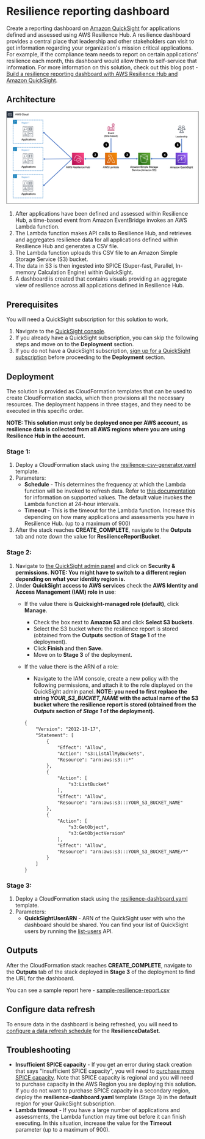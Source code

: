 # Resilience reporting dashboard

Create a reporting dashboard on [Amazon QuickSight](https://aws.amazon.com/quicksight/) for applications defined and assessed using AWS Resilience Hub. A resilience dashboard provides a central place that leadership and other stakeholders can visit to get information regarding your organization's mission critical applications. For example, if the compliance team needs to report on certain applications' resilience each month, this dashboard would allow them to self-service that information. For more information on this solution, check out this blog post - [Build a resilience reporting dashboard with AWS Resilience Hub and Amazon QuickSight](https://aws.amazon.com/blogs/mt/resilience-reporting-dashboard-aws-resilience-hub/).

## Architecture

![Architecture](./images/arch.png)

1.	After applications have been defined and assessed within Resilience Hub, a time-based event from Amazon EventBridge invokes an AWS Lambda function.
1.	The Lambda function makes API calls to Resilience Hub, and retrieves and aggregates resilience data for all applications defined within Resilience Hub and generates a CSV file.
1.	The Lambda function uploads this CSV file to an Amazon Simple Storage Service (S3) bucket.
1.	The data in S3 is then ingested into SPICE (Super-fast, Parallel, In-memory Calculation Engine) within QuickSight.
1.	A dashboard is created that contains visuals providing an aggregate view of resilience across all applications defined in Resilience Hub.

## Prerequisites

You will need a QuickSight subscription for this solution to work. 

1. Navigate to the [QuickSight console](https://quicksight.aws.amazon.com/).
1. If you already have a QuickSight subscription, you can skip the following steps and move on to the **Deployment** section.
1. If you do not have a QuickSight subscription, [sign up for a QuickSight subscription](https://docs.aws.amazon.com/quicksight/latest/user/signing-up.html) before proceeding to the **Deployment** section.

## Deployment

The solution is provided as CloudFormation templates that can be used to create CloudFormation stacks, which then provisions all the necessary resources. The deployment happens in three stages, and they need to be executed in this specific order.

**NOTE: This solution must only be deployed once per AWS account, as resilience data is collected from all AWS regions where you are using Resilience Hub in the account.**

### Stage 1:

1. Deploy a CloudFormation stack using the [resilience-csv-generator.yaml](./resilience-csv-generator.yaml) template.
1. Parameters:
    * **Schedule** - This determines the frequency at which the Lambda function will be invoked to refresh data. Refer to [this documentation](https://docs.aws.amazon.com/eventbridge/latest/userguide/eb-create-rule-schedule.html#eb-rate-expressions) for information on supported values. The default value invokes the Lambda function at 24-hour intervals.
    * **Timeout** - This is the timeout for the Lambda function. Increase this depending on how many applications and assessments you have in Resilience Hub. (up to a maximum of 900)
1. After the stack reaches **CREATE_COMPLETE**, navigate to the **Outputs** tab and note down the value for **ResilienceReportBucket**.

### Stage 2:

1. Navigate to [the QuickSight admin panel](https://quicksight.aws.amazon.com/sn/admin) and click on **Security & permissions**. 
    **NOTE: You might have to switch to a different region depending on what your identity region is.**
1. Under **QuickSight access to AWS services** check the **AWS Identity and Access Management (IAM) role in use**:
    * If the value there is **Quicksight-managed role (default)**, click **Manage**.
        * Check the box next to **Amazon S3** and click **Select S3 buckets**.
        * Select the S3 bucket where the resilience report is stored (obtained from the **Outputs** section of **Stage 1** of the deployment).
        * Click **Finish** and then **Save**.
        * Move on to **Stage 3** of the deployment.

    * If the value there is the ARN of a role:
        * Navigate to the IAM console, create a new policy with the following permissions, and attach it to the role displayed on the QuickSight admin panel. 
            **NOTE: you need to first replace the string *YOUR_S3_BUCKET_NAME* with the actual name of the S3 bucket where the resilience report is stored (obtained from the *Outputs* section of *Stage 1* of the deployment).**

        ```
        {
            "Version": "2012-10-17",
            "Statement": [
                {
                    "Effect": "Allow",
                    "Action": "s3:ListAllMyBuckets",
                    "Resource": "arn:aws:s3:::*"
                },
                {
                    "Action": [
                        "s3:ListBucket"
                    ],
                    "Effect": "Allow",
                    "Resource": "arn:aws:s3:::YOUR_S3_BUCKET_NAME"
                },
                {
                    "Action": [
                        "s3:GetObject",
                        "s3:GetObjectVersion"
                    ],
                    "Effect": "Allow",
                    "Resource": "arn:aws:s3:::YOUR_S3_BUCKET_NAME/*"
                }
            ]
        }
        ```

### Stage 3:

1. Deploy a CloudFormation stack using the [resilience-dashboard.yaml](./resilience-dashboard.yaml) template.
1. Parameters:
    * **QuickSightUserARN** - ARN of the QuickSight user with who the dashboard should be shared. You can find your list of QuickSight users by running the [list-users](https://docs.aws.amazon.com/cli/latest/reference/quicksight/list-users.html) API.

## Outputs

After the CloudFormation stack reaches **CREATE_COMPLETE**, navigate to the **Outputs** tab of the stack deployed in **Stage 3** of the deployment to find the URL for the dashboard.

You can see a sample report here - [sample-resilience-report.csv](./sample-resilience-report.csv)

## Configure data refresh

To ensure data in the dashboard is being refreshed, you will need to [configure a data refresh schedule](https://docs.aws.amazon.com/quicksight/latest/user/refreshing-imported-data.html#schedule-data-refresh) for the **ResilienceDataSet**. 

## Troubleshooting

* **Insufficient SPICE capacity** - If you get an error during stack creation that says "Insufficient SPICE capacity", you will need to [purchase more SPICE capacity](https://docs.aws.amazon.com/quicksight/latest/user/managing-spice-capacity.html#spice-capacity-purchasing). Note that SPICE capacity is regional and you will need to purchase capacity in the AWS Region you are deploying this solution. If you do not want to purchase SPICE capacity in a secondary region, deploy the **resilience-dashboard.yaml** template (Stage 3) in the default region for your QuikcSight subscription.
* **Lambda timeout** - If you have a large number of applications and assessments, the Lambda function may time out before it can finish executing. In this situation, increase the value for the **Timeout** parameter (up to a maximum of 900).
